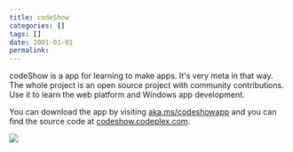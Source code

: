 ```yaml
---
title: codeShow
categories: []
tags: []
date: 2001-01-01
permalink: 
---
```


codeShow is a app for learning to make apps. It's very meta in that way. The whole project is an open source project with community contributions. Use it to learn the web platform and Windows app development.

You can download the app by visiting [aka.ms/codeshowapp](http://aka.ms/codeshowapp) and you can find the source code at [codeshow.codeplex.com](http://codeshow.codeplex.com).

![](http://codefoster.blob.core.windows.net/site/image/e594a755c9a24a348b10f38513d4b2c5/codeshow_01_1.png)